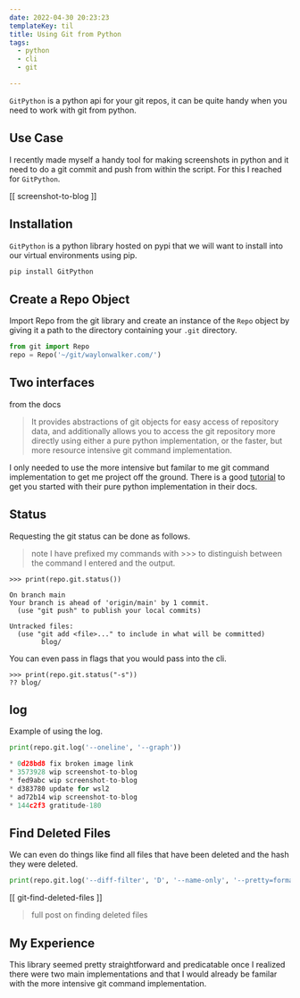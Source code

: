 ```yaml
---
date: 2022-04-30 20:23:23
templateKey: til
title: Using Git from Python
tags:
  - python
  - cli
  - git

---
```


`GitPython` is a python api for your git repos, it can be quite handy when you
need to work with git from python.

## Use Case

I recently made myself a handy tool for making screenshots in python and it
need to do a git commit and push from within the script.  For this I reached
for `GitPython`.

[[ screenshot-to-blog ]]

## Installation

`GitPython` is a python library hosted on pypi that we will want to install
into our virtual environments using pip.

``` python
pip install GitPython
```

## Create a Repo Object

Import Repo from the git library and create an instance of the `Repo` object by
giving it a path to the directory containing your `.git` directory.

``` python
from git import Repo
repo = Repo('~/git/waylonwalker.com/')
```

## Two interfaces

from the docs

> It provides abstractions of git objects for easy access of repository data,
> and additionally allows you to access the git repository more directly using
> either a pure python implementation, or the faster, but more resource
> intensive git command implementation.

I only needed to use the more intensive but familar to me git command
implementation to get me project off the ground.  There is a good
[tutorial](https://gitpython.readthedocs.io/en/stable/tutorial.html#tutorial-label)
to get you started with their pure python implementation in their docs.

## Status

Requesting the git status can be done as follows.

> note I have prefixed my commands with >>> to distinguish between the command
> I entered and the output.

```
>>> print(repo.git.status())

On branch main
Your branch is ahead of 'origin/main' by 1 commit.
  (use "git push" to publish your local commits)

Untracked files:
  (use "git add <file>..." to include in what will be committed)
        blog/
```

You can even pass in flags that you would pass into the cli.

```
>>> print(repo.git.status("-s"))
?? blog/
```

## log

Example of using the log.

``` python
print(repo.git.log('--oneline', '--graph'))

* 0d28bd8 fix broken image link
* 3573928 wip screenshot-to-blog
* fed9abc wip screenshot-to-blog
* d383780 update for wsl2
* ad72b14 wip screenshot-to-blog
* 144c2f3 gratitude-180
```

## Find Deleted Files

We can even do things like find all files that have been deleted and the hash
they were deleted.

``` python
print(repo.git.log('--diff-filter', 'D', '--name-only', '--pretty=format:"%h"'))
```

[[ git-find-deleted-files ]]

> full post on finding deleted files

## My Experience

This library seemed pretty straightforward and predicatable once I realized
there were two main implementations and that I would already be familar with
the more intensive git command implementation.
